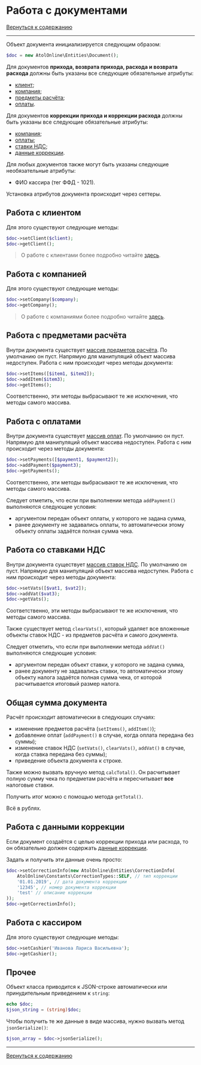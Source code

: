 # Работа с документами

[Вернуться к содержанию](readme.md)

---

Объект документа инициализируется следующим образом:

```php
$doc = new AtolOnline\Entities\Document();
```

Для документов **прихода, возврата прихода, расхода и возврата расхода** должны быть указаны все следующие обязательные атрибуты:
* [клиент](/docs/client.md);
* [компания](/docs/company.md);
* [предметы расчёта](/docs/items.md);
* [оплаты](/docs/payments.md).

Для документов **коррекции прихода и коррекции расхода** должны быть указаны все следующие обязательные атрибуты:
* [компания](/docs/company.md);
* [оплаты](/docs/payments.md);
* [ставки НДС](/docs/vats.md);
* [данные коррекции](/docs/correction_info.md).

Для любых документов также могут быть указаны следующие необязательные атрибуты:
* ФИО кассира (тег ФФД - 1021).

Установка атрибутов документа происходит через сеттеры.

## Работа с клиентом

Для этого существуют следующие методы:

```php
$doc->setClient($client);
$doc->getClient();
```

> О работе с клиентами более подробно читайте [здесь](/docs/client.md).

## Работа с компанией

Для этого существуют следующие методы:

```php
$doc->setCompany($company);
$doc->getCompany();
```

> О работе с компаниями более подробно читайте [здесь](/docs/company.md).

## Работа с предметами расчёта

Внутри документа существует [массив предметов расчёта](/docs/items.md#array).
По умолчанию он пуст.
Напрямую для манипуляций объект массива недоступен.
Работа с ним происходит через методы документа:

```php
$doc->setItems([$item1, $item2]);
$doc->addItem($item3);
$doc->getItems();
```

Соответственно, эти методы выбрасывают те же исключения, что методы самого массива.

## Работа с оплатами

Внутри документа существует [массив оплат](/docs/payments.md#array).
По умолчанию он пуст.
Напрямую для манипуляций объект массива недоступен.
Работа с ним происходит через методы документа:

```php
$doc->setPayments([$payment1, $payment2]);
$doc->addPayment($payment3);
$doc->getPayments();
```

Соответственно, эти методы выбрасывают те же исключения, что методы самого массива.

Следует отметить, что если при выполнении метода `addPayment()` выполняются следующие условия:
* аргументом передан объект оплаты, у которого не задана сумма, 
* ранее документу не задавались оплаты,
то автоматически этому объекту оплаты задаётся полная сумма чека.

## Работа со ставками НДС

Внутри документа существует [массив ставок НДС](/docs/vats.md#array).
По умолчанию он пуст.
Напрямую для манипуляций объект массива недоступен.
Работа с ним происходит через методы документа:

```php
$doc->setVats([$vat1, $vat2]);
$doc->addVat($vat3);
$doc->getVats();
```

Соответственно, эти методы выбрасывают те же исключения, что методы самого массива.

Также существует метод `clearVats()`, который удаляет все вложенные объекты ставок НДС - из предметов расчёта и самого документа.

Следует отметить, что если при выполнении метода `addVat()` выполняются следующие условия:
* аргументом передан объект ставки, у которого не задана сумма, 
* ранее документу не задавались ставки,
то автоматически этому объекту налога задаётся полная сумма чека, от которой расчитывается итоговый размер налога.

## Общая сумма документа

Расчёт происходит автоматически в следующих случаях:
* изменение предметов расчёта (`setItems()`, `addItem()`);
* добавление оплат (`addPayment()` в случае, когда оплата передана без суммы);
* изменение ставок НДС (`setVats()`, `clearVats()`, `addVat()` в случае, когда ставка передана без суммы);
* приведение объекта документа к строке.

Также можно вызвать вручную метод `calcTotal()`.
Он расчитывает полную сумму чека по предметам расчёта и пересчитывает **все** налоговые ставки.

Получить итог можно с помощью метода `getTotal()`.

Всё в рублях.

<a name='correction'></a>
## Работа с данными коррекции

Если документ создаётся с целью коррекции прихода или расхода, то он обязательно должен содержать [данные коррекции](/docs/correction_info.md).

Задать и получить эти данные очень просто:

```php
$doc->setCorrectionInfo(new AtolOnline\Entities\CorrectionInfo(
    AtolOnline\Constants\CorrectionTypes::SELF, // тип коррекции
    '01.01.2019', // дата документа коррекции
    '12345', // номер документа коррекции
    'test' // описание коррекции
));
$doc->getCorrectionInfo();
```

## Работа с кассиром

Для этого существуют следующие методы:

```php
$doc->setCashier('Иванова Лариса Васильевна');
$doc->getCashier();
```

## Прочее

Объект класса приводится к JSON-строке автоматически или принудительным приведением к `string`:

```php
echo $doc;
$json_string = (string)$doc;
```

Чтобы получить те же данные в виде массива, нужно вызвать метод `jsonSerialize()`:

```php
$json_array = $doc->jsonSerialize();
```

---

[Вернуться к содержанию](readme.md)
